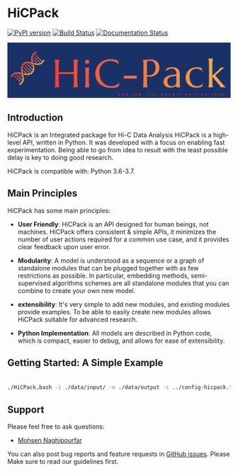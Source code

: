 # HiCPack
[![PyPI version](https://badge.fury.io/py/hicpack.svg)](https://badge.fury.io/py/hicpack) [![Build Status](https://travis-ci.org/Naghipourfar/HiCPack.svg?branch=master)](https://travis-ci.org/Naghipourfar/HiCPack) [![Documentation Status](https://readthedocs.org/projects/hicpack/badge/?version=latest)](https://hicpack.readthedocs.io/en/latest/?badge=latest)

![](./logo/logo-main.png)
## Introduction
HiCPack is an Integrated package for Hi-C Data Analysis
HiCPack is a high-level API, written in Python.
It was developed with a focus on enabling fast experimentation. Being able to go from idea to result with the least possible delay is key to doing good research.

HiCPack is compatible with: Python 3.6-3.7.

## Main Principles
HiCPack has some main principles:
  
- __User Friendly__: HiCPack is an API designed for human beings, not machines. HiCPack offers consistent & simple APIs, it minimizes the number of user actions required for a common use case, and it provides clear feedback upon user error.

- __Modularity__: A model is understood as a sequence or a graph of standalone modules that can be plugged together with as few restrictions as possible. In particular, embedding methods, semi-supervised algorithms schemes are all standalone modules that you can combine to create your own new model.

- __extensibility__: It's very simple to add new modules, and existing modules provide examples. To be able to easily create new modules allows HiCPack suitable for advanced research.

- __Python Implementation__: All models are described in Python code, which is compact, easier to debug, and allows for ease of extensibility.

## Getting Started: A Simple Example
```bash

./HiCPack.bash -i ./data/input/ -o ./data/output -c ../config-hicpack.txt [-s ANALYSIS_STEP] [-p] [-h] [-v]
```
## Support
Please feel free to ask questions:

- [Mohsen Naghipourfar](mailto:mn7697np@gmail.com)

You can also post bug reports and feature requests in [GitHub issues](https://github.com/Naghipourfar/HiCPack/issues). Please Make sure to read our guidelines first.

